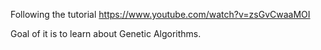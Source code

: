 Following the tutorial https://www.youtube.com/watch?v=zsGvCwaaMOI

Goal of it is to learn about Genetic Algorithms.